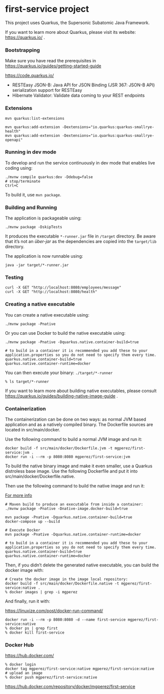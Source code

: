 # first-service project

This project uses Quarkus, the Supersonic Subatomic Java Framework.

If you want to learn more about Quarkus, please visit its website: https://quarkus.io/ .

### Bootstrapping

Make sure you have read the prerequisites in https://quarkus.io/guides/getting-started-guide

https://code.quarkus.io/

- RESTEasy JSON-B:  Java API for JSON Binding (JSR 367: JSON-B API) serialization support for RESTEasy
- Hibernate Validator: Validate data coming to your REST endpoints

### Extensions

```
mvn quarkus:list-extensions

mvn quarkus:add-extension -Dextensions="io.quarkus:quarkus-smallrye-health"
mvn quarkus:add-extension -Dextensions="io.quarkus:quarkus-smallrye-openapi"
```

### Running in dev mode

To develop and run the service continuously in dev mode that enables live coding using:
```
./mvnw compile quarkus:dev -Ddebug=false
# stop/terminate
Ctrl+C
```

To build it, use `mvn package`.

### Building and Running

The application is packageable using:

```
./mvnw package -DskipTests
```

It produces the executable `*-runner.jar` file in `/target` directory.
Be aware that it’s not an _über-jar_ as the dependencies are copied into the `target/lib` directory.

The application is now runnable using:

```
java -jar target/*-runner.jar
```

### Testing

```
curl -X GET "http://localhost:8080/employees/message"
curl -X GET "http://localhost:8080/health"
```

### Creating a native executable

You can create a native executable using: 

```
./mvnw package -Pnative
```

Or you can use Docker to build the native executable using:

```
./mvnw package -Pnative -Dquarkus.native.container-build=true

# to build in a container it is recommended you add these to your application.properties so you do not need to specify them every time.
quarkus.native.container-build=true
quarkus.native.container-runtime=docker
```

You can then execute your binary: `./target/*-runner`

```
% ls target/*-runner
```

If you want to learn more about building native executables, please consult https://quarkus.io/guides/building-native-image-guide .

### Containerization

The containerization can be done on two ways: as normal JVM based application and as a natively compiled binary. The Dockerfile sources are located in src/main/docker.

Use the following command to build a normal JVM image and run it:

```
docker build -f src/main/docker/Dockerfile.jvm -t mgperez/first-service:jvm .
docker run -i --rm -p 8080:8080 mgperez/first-service:jvm
```

To build the native binary image and make it even smaller, use a Quarkus distroless base image. Use the following Dockerfile and put it into src/main/docker/Dockerfile.native.

Then use the following command to build the native image and run it:

[For more info](https://quarkus.io/guides/building-native-image#creating-a-container)

```
# Maven build to produce an executable from inside a container:
./mvnw package -Pnative -Dnative-image.docker-build=true

mvn package -Pnative -Dquarkus.native.container-build=true
docker-compose up --build

# Execute Docker
mvn package -Pnative -Dquarkus.native.container-runtime=docker

# to build in a container it is recommended you add these to your application.properties so you do not need to specify them every time.
quarkus.native.container-build=true
quarkus.native.container-runtime=docker
```

Then, if you didn’t delete the generated native executable, you can build the docker image with:

```
# Create the docker image in the image local repository:
docker build -f src/main/docker/Dockerfile.native -t mgperez/first-service:native .
% docker images | grep -i mgperez
```

And finally, run it with:

https://linuxize.com/post/docker-run-command/

```
docker run -i --rm -p 8080:8080 -d --name first-service mgperez/first-service:native
% docker ps | grep first
% docker kill first-service
```

### Docker Hub

https://hub.docker.com/

```
% docker login
docker tag mgperez/first-service:native mgperez/first-service:native
# upload an image
% docker push mgperez/first-service:native
```

https://hub.docker.com/repository/docker/mgperez/first-service